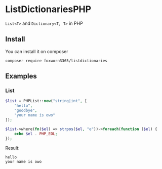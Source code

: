 # ListDictionariesPHP
`List<T>` and `Dictionary<T, T>` in PHP

## Install
You can install it on composer
```shell
composer require foxworn3365/listdictionaries
```

## Examples
### List
```php
$list = PHPList::new("string|int", [
    "hello",
    "goodbye",
    "your name is owo"
]);

$list->where(fn($el) => strpos($el, "e"))->foreach(function ($el) {
    echo $el . PHP_EOL;
});
```
Result:
```plain
hello
your name is owo
```